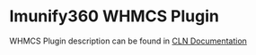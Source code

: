 # Imunify360 WHMCS Plugin

WHMCS Plugin description can be found in [CLN Documentation](https://docs.cln.cloudlinux.com/whmcs_plugin/)